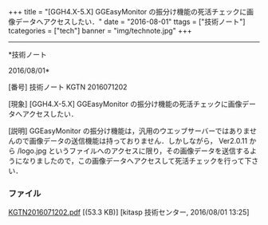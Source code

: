 ﻿+++
title = "[GGH4.X-5.X] GGEasyMonitor の振分け機能の死活チェックに画像データへアクセスしたい．"
date = "2016-08-01"
ttags = ["技術ノート"]
tcategories = ["tech"]
banner = "img/technote.jpg"
+++

-----------------------------------------------------------------------------------------------------------------------------

*技術ノート

2016/08/01*


[番号]
技術ノート KGTN 2016071202

[現象]
[GGH4.X-5.X] GGEasyMonitor
の振分け機能の死活チェックに画像データへアクセスしたい．

[説明]
GGEasyMonitor
の振分け機能は，汎用のウエッブサーバーではありませんので画像データの送信機能は持っておりません．しかしながら，
Ver2.0.11 から /logo.jpg
というファイルへのアクセスに限り，その画像データを送信するようになりましたので，この画像データへアクセスして死活チェックを行って下さい．


### ファイル

 
 


[KGTN2016071202.pdf](http://techreport.kitasp.net/attachments/download/2815/KGTN2016071202.pdf)
 [(53.3 KB)] [kitasp 技術センター, 2016/08/01
13:25]


 


 

